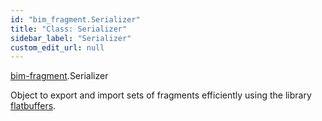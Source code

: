 ```yaml
---
id: "bim_fragment.Serializer"
title: "Class: Serializer"
sidebar_label: "Serializer"
custom_edit_url: null
---
```


[bim-fragment](../modules/bim_fragment.md).Serializer

Object to export and import sets of fragments efficiently using the library
[flatbuffers](https://flatbuffers.dev/).
